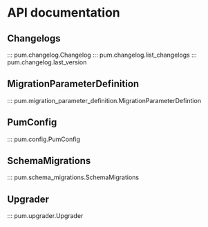 # API documentation

## Changelogs
::: pum.changelog.Changelog
::: pum.changelog.list_changelogs
::: pum.changelog.last_version

## MigrationParameterDefinition
::: pum.migration_parameter_definition.MigrationParameterDefintion

## PumConfig
::: pum.config.PumConfig

## SchemaMigrations
::: pum.schema_migrations.SchemaMigrations

## Upgrader
::: pum.upgrader.Upgrader
